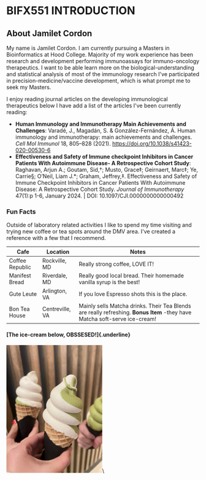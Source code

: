 # BIFX551 INTRODUCTION

## About Jamilet Cordon

My name is Jamilet Cordon. I am currently pursuing a Masters in Bioinformatics at Hood College. Majority of my work experience has been research and development performing immunoassays for immuno-oncology therapeutics. I want to be able learn more on the biological-understanding and statistical analysis of most of the immunology research I've participated in precision-medicine/vaccine development, which is what prompt me to seek my Masters.

I enjoy reading journal articles on the developing immunological therapeutics below I have add a list of the articles I've been currently reading:

-   **Human Immunology and Immunotherapy Main Achievements and Challenges**: Varadé, J., Magadán, S. & González-Fernández, Á. Human immunology and immunotherapy: main achievements and challenges. *Cell Mol Immunol* 18, 805–828 (2021). <https://doi.org/10.1038/s41423-020-00530-6>
-   **Effectiveness and Safety of Immune checkpoint Inhibitors in Cancer Patients With Autoimmune Disease- A Retrospective Cohort Study**: Raghavan, Arjun A.; Goutam, Sid,†; Musto, Grace‡; Geirnaert, Marc‡; Ye, Carrie§; O’Neil, Liam J.\*; Graham, Jeffrey,‡. Effectiveness and Safety of Immune Checkpoint Inhibitors in Cancer Patients With Autoimmune Disease: A Retrospective Cohort Study. *Journal of Immunotherapy* 47(1):p 1-6, January 2024. \| DOI: 10.1097/CJI.0000000000000492

### Fun Facts

Outside of laboratory related activities I like to spend my time visiting and trying new coffee or tea spots around the DMV area. I've created a reference with a few that I recommend.

| Cafe            | Location        | Notes                                                                                                                      |
|-------------------|-------------------|----------------------------------|
| Coffee Republic | Rockville, MD   | Really strong coffee, LOVE IT!                                                                                             |
| Manifest Bread  | Riverdale, MD   | Really good local bread. Their homemade vanilla syrup is the best!                                                         |
| Gute Leute      | Arlington, VA   | If you love Espresso shots this is the place.                                                                              |
| Bon Tea House   | Centreville, VA | Mainly sells Matcha drinks. Their Tea Blends are really refreshing. **Bonus Item** -they have Matcha soft-serve ice-cream! |

#### [The ice-cream below, OBSSESED!]{.underline}

<img src="image_67221761.JPG" width="250"/>\
